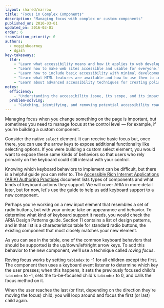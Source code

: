 ```yaml
---
layout: shared/narrow
title: "Focus in Complex Components"
description: "Managing focus with complex or custom components"
published_on: 2016-03-01
updated_on: 2016-03-01
order: 6
translation_priority: 0
authors:
  - megginkearney
  - dgash
key-takeaways:
  tldr: 
    - "Learn what accessibility means and how it applies to web development."
    - "Learn how to make web sites accessible and usable for everyone."
    - "Learn how to include basic accessibility with minimal development impace."
    - "Learn what HTML features are available and how to use them to improve accessibility."
    - "Learn about advanced accessibility techniques for creating polished accessibility experiences."
notes:
  efficiency:
    - "Understanding the accessibility issue, its scope, and its impact can make you a better web developer."
  problem-solving:
    - "Catching, identifying, and removing potential accessibility roadblocks before they happen can improve your development process and reduce maintenance requirements."
---
```


Managing focus when you change something on the page is important, but sometimes you need to manage focus at the control level &mdash; for example, if you're building a custom component.

Consider the native `select` element. It can receive basic focus but, once there, you can use the arrow keys to expose additional functionality like selecting options. If you were building a custom select element, you would want to expose these same kinds of behaviors so that users who rely primarily on the keyboard could still interact with your control.

Knowing which keyboard behaviors to implement can be difficult, but there is a helpful guide you can refer to. The [Accessible Rich Internet Applications (ARIA) Authoring Practices](https://www.w3.org/TR/wai-aria-practices/) document lists types of components and what kinds of keyboard actions they support. We will cover ARIA in more detail later, but for now, let's use the guide to help us add keyboard support to a new component.

Perhaps you're working on a new input element that resembles a set of radio buttons, but with your unique take on appearance and behavior. To determine what kind of keyboard support it needs, you would check the ARIA Design Patterns guide. Section 11 contains a list of design patterns, and in that list is a characteristics table for standard radio buttons, the existing component that most closely matches your new element.

As you can see in the table, one of the common keyboard behaviors that should be supported is the up/down/left/right arrow keys. To add this behavior to the new component, we'll use a technique called *roving focus*.

Roving focus works by setting `tabindex` to -1 for all children except the first. The component then uses a keyboard event listener to determine which key the user presses; when this happens, it sets the previously focused child's `tabindex` to -1, sets the to-be-focused child's `tabindex` to 0, and calls the focus method on it. 

When the user reaches the last (or first, depending on the direction they're moving the focus) child, you will loop around and focus the first (or last) child again.
